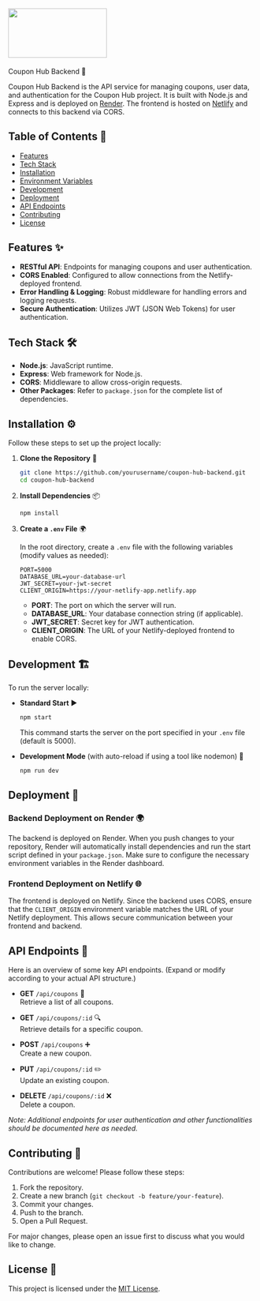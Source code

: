 # <img src="https://res.cloudinary.com/dkslm53fp/image/upload/v1737990496/CouponHub/uyy5m4os5islybzaf6zd.png" width="200px" height="100"> 
Coupon Hub Backend 🚀

Coupon Hub Backend is the API service for managing coupons, user data, and authentication for the Coupon Hub project. It is built with Node.js and Express and is deployed on [Render](https://render.com). The frontend is hosted on [Netlify](https://netlify.com) and connects to this backend via CORS.

## Table of Contents 📜

- [Features](#features)
- [Tech Stack](#tech-stack)
- [Installation](#installation)
- [Environment Variables](#environment-variables)
- [Development](#development)
- [Deployment](#deployment)
- [API Endpoints](#api-endpoints)
- [Contributing](#contributing)
- [License](#license)

## Features ✨

- **RESTful API**: Endpoints for managing coupons and user authentication.
- **CORS Enabled**: Configured to allow connections from the Netlify-deployed frontend.
- **Error Handling & Logging**: Robust middleware for handling errors and logging requests.
- **Secure Authentication**: Utilizes JWT (JSON Web Tokens) for user authentication.

## Tech Stack 🛠️

- **Node.js**: JavaScript runtime.
- **Express**: Web framework for Node.js.
- **CORS**: Middleware to allow cross-origin requests.
- **Other Packages**: Refer to `package.json` for the complete list of dependencies.

## Installation ⚙️

Follow these steps to set up the project locally:

1. **Clone the Repository** 📂
   ```bash
   git clone https://github.com/yourusername/coupon-hub-backend.git
   cd coupon-hub-backend
   ```

2. **Install Dependencies** 📦
   ```bash
   npm install
   ```

3. **Create a `.env` File** 🌍

   In the root directory, create a `.env` file with the following variables (modify values as needed):

   ```env
   PORT=5000
   DATABASE_URL=your-database-url
   JWT_SECRET=your-jwt-secret
   CLIENT_ORIGIN=https://your-netlify-app.netlify.app
   ```

   - **PORT**: The port on which the server will run.
   - **DATABASE_URL**: Your database connection string (if applicable).
   - **JWT_SECRET**: Secret key for JWT authentication.
   - **CLIENT_ORIGIN**: The URL of your Netlify-deployed frontend to enable CORS.

## Development 🏗️

To run the server locally:

- **Standard Start** ▶️
  ```bash
  npm start
  ```
  This command starts the server on the port specified in your `.env` file (default is 5000).

- **Development Mode** (with auto-reload if using a tool like nodemon) 🔄
  ```bash
  npm run dev
  ```

## Deployment 🚀

### Backend Deployment on Render 🌍

The backend is deployed on Render. When you push changes to your repository, Render will automatically install dependencies and run the start script defined in your `package.json`. Make sure to configure the necessary environment variables in the Render dashboard.

### Frontend Deployment on Netlify 🌐

The frontend is deployed on Netlify. Since the backend uses CORS, ensure that the `CLIENT_ORIGIN` environment variable matches the URL of your Netlify deployment. This allows secure communication between your frontend and backend.

## API Endpoints 📡

Here is an overview of some key API endpoints. (Expand or modify according to your actual API structure.)

- **GET** `/api/coupons` 📄  
  Retrieve a list of all coupons.

- **GET** `/api/coupons/:id` 🔍  
  Retrieve details for a specific coupon.

- **POST** `/api/coupons` ➕  
  Create a new coupon.

- **PUT** `/api/coupons/:id` ✏️  
  Update an existing coupon.

- **DELETE** `/api/coupons/:id` ❌  
  Delete a coupon.

*Note: Additional endpoints for user authentication and other functionalities should be documented here as needed.*

## Contributing 🤝

Contributions are welcome! Please follow these steps:

1. Fork the repository.
2. Create a new branch (`git checkout -b feature/your-feature`).
3. Commit your changes.
4. Push to the branch.
5. Open a Pull Request.

For major changes, please open an issue first to discuss what you would like to change.

## License 📜

This project is licensed under the [MIT License](LICENSE).

